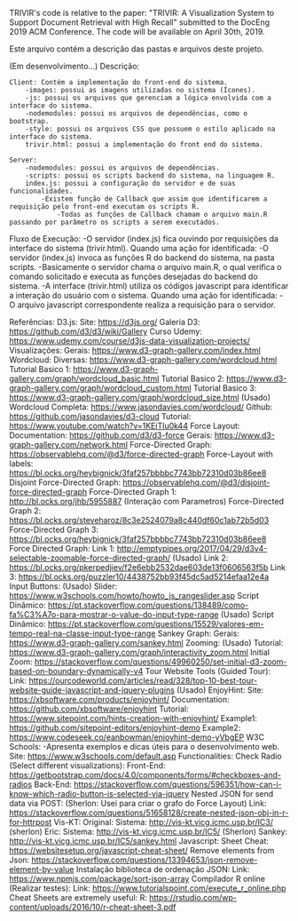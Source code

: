 TRIVIR's code is relative to the paper: "TRIVIR: A Visualization System to Support Document Retrieval
with High Recall" submitted to the DocEng 2019 ACM Conference.
The code will be available on April 30th, 2019.

Este arquivo contém a descrição das pastas e arquivos deste projeto.

(Em desenvolvimento...)
Descrição:

	Client: Contém a implementação do front-end do sistema.
		-images: possui as imagens utilizadas no sistema (Ícones).
		-js: possui os arquivos que gerenciam a lógica envolvida com a interface do sistema.
		-nodemodules: possui os arquivos de dependências, como o bootstrap.
		-style: possui os arquivos CSS que possuem o estilo aplicado na interface do sistema.
		trivir.html: possui a implementação do front end do sistema.

	Server:
		-nodemodules: possui os arquivos de dependências.
		-scripts: possui os scripts backend do sistema, na linguagem R.
		index.js: possui a configuração do servidor e de suas funcionalidades.
			-Existem função de Callback que assim que identificarem a requisição pelo front-end executam os scripts R.
				-Todas as funções de Callback chamam o arquivo main.R passando por parâmetro os scripts a serem executados.

Fluxo de Execução:
	-O servidor (index.js) fica ouvindo por requisições da interface do sistema (trivir.html).
		Quando uma ação for identificada:
			-O servidor (index.js) invoca as funções R do backend do sistema, na pasta scripts.
			-Basicamente o servidor chama o arquivo main.R, o qual verifica o comando solicitado e executa as funções desejadas do backend do sistema.
	-A interface (trivir.html) utiliza os códigos javascript para identificar a interação do usuário com o sistema.
		Quando uma ação for identificada:
			-O arquivo javascript correspondente realiza a requisição para o servidor.

Referências:
	D3.js:
		Site: https://d3js.org/
		Galeria D3: https://github.com/d3/d3/wiki/Gallery
		Curso Udemy: https://www.udemy.com/course/d3js-data-visualization-projects/
	Visualizações:
		Gerais: https://www.d3-graph-gallery.com/index.html
		Wordcloud:
			Diversas: https://www.d3-graph-gallery.com/wordcloud.html
			Tutorial Basico 1: https://www.d3-graph-gallery.com/graph/wordcloud_basic.html
			Tutorial Basico 2: https://www.d3-graph-gallery.com/graph/wordcloud_custom.html
			Tutorial Basico 3: https://www.d3-graph-gallery.com/graph/wordcloud_size.html
			(Usado) Wordcloud Completa: https://www.jasondavies.com/wordcloud/
				Github: https://github.com/jasondavies/d3-cloud
				Tutorial: https://www.youtube.com/watch?v=1KEiTIu0k44
		Force Layout:
			Documentation: https://github.com/d3/d3-force
			Gerais: https://www.d3-graph-gallery.com/network.html
			Force-Directed Graph: https://observablehq.com/@d3/force-directed-graph
			Force-Layout with labels: https://bl.ocks.org/heybignick/3faf257bbbbc7743bb72310d03b86ee8
			Disjoint Force-Directed Graph: https://observablehq.com/@d3/disjoint-force-directed-graph
			Force-Directed Graph 1: http://bl.ocks.org/jhb/5955887
			(Interação com Parametros) Force-Directed Graph 2: https://bl.ocks.org/steveharoz/8c3e2524079a8c440df60c1ab72b5d03
			Force-Directed Graph 3: https://bl.ocks.org/heybignick/3faf257bbbbc7743bb72310d03b86ee8
			Force Directed Graph:
				Link 1: http://emptypipes.org/2017/04/29/d3v4-selectable-zoomable-force-directed-graph/
				(Usado) Link 2: https://bl.ocks.org/pkerpedjiev/f2e6ebb2532dae603de13f0606563f5b
				Link 3: https://bl.ocks.org/puzzler10/4438752bb93f45dc5ad5214efaa12e4a
			Input Buttons:
				(Usado) Slider: https://www.w3schools.com/howto/howto_js_rangeslider.asp
				Script Dinâmico: https://pt.stackoverflow.com/questions/138489/como-fa%C3%A7o-para-mostrar-o-value-do-input-type-range
				(Usado) Script Dinâmico: https://pt.stackoverflow.com/questions/15529/valores-em-tempo-real-na-classe-input-type-range
		Sankey Graph:
			Gerais: https://www.d3-graph-gallery.com/sankey.html
		Zooming:
			(Usado) Tutorial: https://www.d3-graph-gallery.com/graph/interactivity_zoom.html
			Initial Zoom: https://stackoverflow.com/questions/49960250/set-initial-d3-zoom-based-on-boundary-dynamically-v4
		Tour Website Tools (Guided Tour):
			Link: https://ourcodeworld.com/articles/read/328/top-10-best-tour-website-guide-javascript-and-jquery-plugins
			(Usado) EnjoyHint: 
				Site: https://xbsoftware.com/products/enjoyhint/
				Documentation: https://github.com/xbsoftware/enjoyhint
				Tutorial: https://www.sitepoint.com/hints-creation-with-enjoyhint/
				Example1: https://github.com/sitepoint-editors/enjoyhint-demo
				Example2: https://www.codeseek.co/eanbowman/enjoyhint-demo-yVbgEP
	W3C Schools:
		-Apresenta exemplos e dicas úteis para o desenvolvimento web.
		Site: https://www.w3schools.com/default.asp
	Functionalities:
		Check Radio (Select different visualizations):
			Front-End: https://getbootstrap.com/docs/4.0/components/forms/#checkboxes-and-radios
			Back-End: https://stackoverflow.com/questions/596351/how-can-i-know-which-radio-button-is-selected-via-jquery
		Nested JSON for send data via POST: (Sherlon: Usei para criar o grafo do Force Layout)
			Link: https://stackoverflow.com/questions/51658128/create-nested-json-obj-in-r-for-httrpost
	Vis-KT:
		Original:
			Sistema: http://vis-kt.vicg.icmc.usp.br/IC3/ (sherlon)
		Eric: 
			Sistema: http://vis-kt.vicg.icmc.usp.br/IC5/ (Sherlon)
			Sankey: http://vis-kt.vicg.icmc.usp.br/IC5/sankey.html
	Javascript:
		Sheet Cheat: https://websitesetup.org/javascript-cheat-sheet/
		Remove elements from Json: https://stackoverflow.com/questions/13394653/json-remove-element-by-value
	Instalação biblioteca de ordenação JSON:
		Link: https://www.npmjs.com/package/sort-json-array
	Compilador R online (Realizar testes):
		Link: https://www.tutorialspoint.com/execute_r_online.php
	Cheat Sheets are extremely useful:
		R: https://rstudio.com/wp-content/uploads/2016/10/r-cheat-sheet-3.pdf